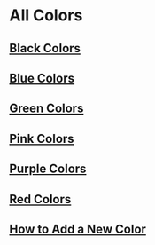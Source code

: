 # All Colors

## [Black Colors](./black-colors.md)

## [Blue Colors](./blue-colors.md)

## [Green Colors](./green-colors.md)

## [Pink Colors](./pink-colors.md)

## [Purple Colors](./purple-colors.md)

## [Red Colors](./red-colors.md)

## [How to Add a New Color](./add-new-color.md)
